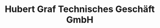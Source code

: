 ---
title: "Hubert Graf Technisches Geschäft GmbH"
url: /rheine/hubert-graf-technisches-geschaeft-gmbh/
shop: Eisenwaren
---